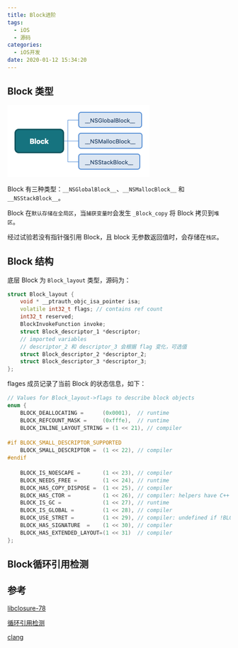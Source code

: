```yaml
---
title: Block进阶
tags:
  - iOS
  - 源码
categories:
  - iOS开发
date: 2020-01-12 15:34:20
---
```




## Block 类型

![](/Users/hexo_images/Block.png)

Block 有三种类型：`__NSGlobalBlock__`、`__NSMallocBlock__` 和 `__NSStackBlock__`。

Block 在`默认存储在全局区`，当`捕获变量时`会发生 `_Block_copy` 将 Block 拷贝到`堆区`。

经过试验若没有指针强引用 Block，且 block 无参数返回值时，会存储在`栈区`。

<!-- more -->

## Block 结构

底层 Block 为 `Block_layout` 类型，源码为：

```c++
struct Block_layout {
    void * __ptrauth_objc_isa_pointer isa;
    volatile int32_t flags; // contains ref count
    int32_t reserved;
    BlockInvokeFunction invoke;
    struct Block_descriptor_1 *descriptor;
    // imported variables
    // descriptor_2 和 descriptor_3 会根据 flag 变化，可选值
    struct Block_descriptor_2 *descriptor_2;
    struct Block_descriptor_3 *descriptor_3;
};
```

flages 成员记录了当前 Block 的状态信息，如下：

```c++
// Values for Block_layout->flags to describe block objects
enum {
    BLOCK_DEALLOCATING =      (0x0001),  // runtime
    BLOCK_REFCOUNT_MASK =     (0xfffe),  // runtime
    BLOCK_INLINE_LAYOUT_STRING = (1 << 21), // compiler

#if BLOCK_SMALL_DESCRIPTOR_SUPPORTED
    BLOCK_SMALL_DESCRIPTOR =  (1 << 22), // compiler
#endif

    BLOCK_IS_NOESCAPE =       (1 << 23), // compiler
    BLOCK_NEEDS_FREE =        (1 << 24), // runtime
    BLOCK_HAS_COPY_DISPOSE =  (1 << 25), // compiler
    BLOCK_HAS_CTOR =          (1 << 26), // compiler: helpers have C++ code
    BLOCK_IS_GC =             (1 << 27), // runtime
    BLOCK_IS_GLOBAL =         (1 << 28), // compiler
    BLOCK_USE_STRET =         (1 << 29), // compiler: undefined if !BLOCK_HAS_SIGNATURE
    BLOCK_HAS_SIGNATURE  =    (1 << 30), // compiler
    BLOCK_HAS_EXTENDED_LAYOUT=(1 << 31)  // compiler
};
```

## Block循环引用检测





## 参考

[libclosure-78](https://opensource.apple.com/source/libclosure/libclosure-78/)

[循环引用检测](https://triplecc.github.io/2019/08/15/%E8%81%8A%E8%81%8A%E5%BE%AA%E7%8E%AF%E5%BC%95%E7%94%A8%E7%9A%84%E6%A3%80%E6%B5%8B/)

[clang](https://github.com/llvm-mirror/clang/blob/master/lib/CodeGen/CGObjCMac.cpp)

<p style="display:none;">https://mp.weixin.qq.com/s/q2UdQkgRyvksW6qnC1KF1w</p>

